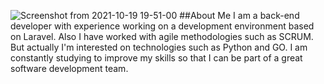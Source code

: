 ![Screenshot from 2021-10-19 19-51-00](https://user-images.githubusercontent.com/60891375/138010099-7e9e440b-d6ab-4be4-b1b1-b8b25b818558.png)
##About Me
I am a back-end developer with experience working on a development environment based on Laravel. Also I have worked with agile methodologies such as SCRUM. But actually I'm interested on technologies such as Python and GO. I am constantly studying to improve my skills so that I can be part of a great software development team.
